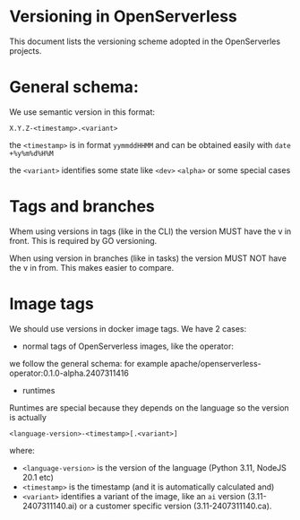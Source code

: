 # Versioning in OpenServerless

This document lists the versioning scheme adopted in the OpenServerles projects.

# General schema:

We use semantic version in this format:

```
X.Y.Z-<timestamp>.<variant>
```

the `<timestamp>`  is in format `yymmddHHMM` and can be obtained easily with  `date +%y%m%d%H%M`

the `<variant>` identifies some state like `<dev>` `<alpha>` or some special cases

# Tags and branches

Whem using versions in tags (like in the CLI) the version MUST have the v in front.  This is  required by GO versioning. 

When using version in branches (like in tasks) the version MUST NOT have the v in from. This makes easier to compare.

# Image tags

We should use versions in docker image tags. We have 2 cases:

- normal tags of OpenServerless images, like the operator:

we follow the general schema: for example apache/openserverless-operator:0.1.0-alpha.2407311416

- runtimes

Runtimes are special because they depends on the language so the version is actually

```
<language-version>-<timestamp>[.<variant>]
```

where:
- `<language-version>` is the version of the language (Python 3.11, NodeJS 20.1 etc)
- `<timestamp>` is the timestamp (and it is automatically calculated and)
- `<variant>` identifies a variant of the image, like an `ai` version (3.11-2407311140.ai) or a customer specific version  (3.11-2407311140.ca).






